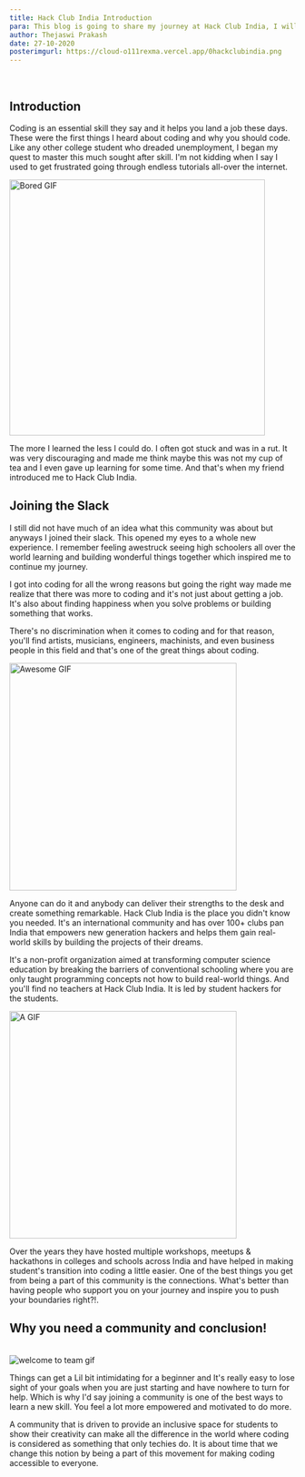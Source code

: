 ```yaml
---
title: Hack Club India Introduction
para: This blog is going to share my journey at Hack Club India, I will also share my thoughts about the community!.
author: Thejaswi Prakash
date: 27-10-2020
posterimgurl: https://cloud-o111rexma.vercel.app/0hackclubindia.png
---
```


<br/>

## Introduction

Coding is an essential skill they say and it helps you land a job these days. These were the first things I heard about coding and why you should code. Like any other college student who dreaded unemployment, I began my quest to master this much sought after skill. I'm not kidding when I say I used to get frustrated going through endless tutorials all-over the internet.

<img src="https://media.giphy.com/media/TlK63EI7rtUu9IAyxTW/giphy.gif" 
width="450px"
alt="Bored GIF" >

The more I learned the less I could do. I often got stuck and was in a rut. It was very discouraging and made me think maybe this was not my cup of tea and I even gave up learning for some time. And that's when my friend introduced me to Hack Club India.

## Joining the Slack

I still did not have much of an idea what this community was about but anyways I joined their slack. This opened my eyes to a whole new experience. I remember feeling awestruck seeing high schoolers all over the world learning and building wonderful things together which inspired me to continue my journey.

I got into coding for all the wrong reasons but going the right way made me realize that there was more to coding and it's not just about getting a job. It's also about finding happiness when you solve problems or building something that works.

There's no discrimination when it comes to coding and for that reason, you'll find artists, musicians, engineers, machinists, and even business people in this field and that's one of the great things about coding.

<img src="https://media.giphy.com/media/26ufhqlbeuJsUbvDG/giphy.gif" 
width="400px"
alt="Awesome GIF" >

Anyone can do it and anybody can deliver their strengths to the desk and create something remarkable.
Hack Club India is the place you didn't know you needed. It's an international community and has over 100+ clubs pan India that empowers new generation hackers and helps them gain real-world skills by building the projects of their dreams.

It's a non-profit organization aimed at transforming computer science education by breaking the barriers of conventional schooling where you are only taught programming concepts not how to build real-world things. And you'll find no teachers at Hack Club India. It is led by student hackers for the students.

<img src="https://media.giphy.com/media/Mn5fSfVs8LmA952BxJ/giphy.gif
" 
width="400px"
alt="A GIF" >

‌Over the years they have hosted multiple workshops, meetups & hackathons in colleges and schools across India and have helped in making student's transition into coding a little easier.‌ One of the best things you get from being a part of this community is the connections. What's better than having people who support you on your journey and inspire you to push your boundaries right?!.

## Why you need a community and conclusion!

<br/>

<img src="https://media.giphy.com/media/fU4elxKlRsulB4Jy7w/giphy.gif" alt="welcome to team gif" >

Things can get a Lil bit intimidating for a beginner and It's really easy to lose sight of your goals when you are just starting and have nowhere to turn for help. Which is why I'd say joining a community is one of the best ways to learn a new skill. You feel a lot more empowered and motivated to do more.

A community that is driven to provide an inclusive space for students to show their creativity can make all the difference in the world where coding is considered as something that only techies do. It is about time that we change this notion by being a part of this movement for making coding accessible to everyone.
